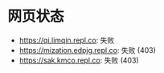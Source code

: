 # 网页状态
- https://qi.limqin.repl.co: 失败
- https://mization.edpjg.repl.co: 失败 (403)
- https://sak.kmco.repl.co: 失败 (403)
